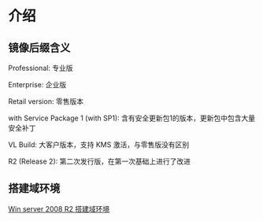 # 介绍

## 镜像后缀含义

Professional: 专业版

Enterprise: 企业版

Retail version: 零售版本

with Service Package 1 (with SP1): 含有安全更新包1的版本，更新包中包含大量安全补丁

VL Build: 大客户版本，支持 KMS 激活，与零售版没有区别

R2 (Release 2): 第二次发行版，在第一次基础上进行了改进

## 搭建域环境

[Win server 2008 R2 搭建域环境](https://mp.weixin.qq.com/s/zXaTlDg95TE2-VAF4G6myQ)
